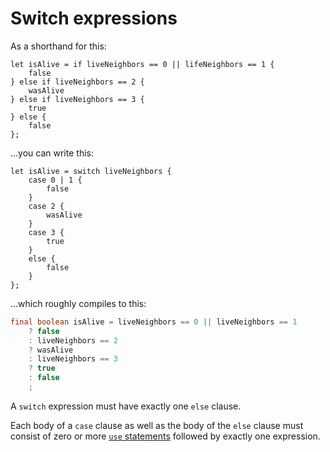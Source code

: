 # Switch expressions

As a shorthand for this:

```sand
let isAlive = if liveNeighbors == 0 || lifeNeighbors == 1 {
    false
} else if liveNeighbors == 2 {
    wasAlive
} else if liveNeighbors == 3 {
    true
} else {
    false
};
```

...you can write this:

```sand
let isAlive = switch liveNeighbors {
    case 0 | 1 {
        false
    }
    case 2 {
        wasAlive
    }
    case 3 {
        true
    }
    else {
        false
    }
};
```

...which roughly compiles to this:

```java
final boolean isAlive = liveNeighbors == 0 || liveNeighbors == 1
    ? false
    : liveNeighbors == 2
    ? wasAlive
    : liveNeighbors == 3
    ? true
    : false
    ;
```

A `switch` expression must have exactly one `else` clause.

Each body of a `case` clause as well as the body of the `else` clause must consist of zero or more [`use` statements](../../aliases.md#use-statements) followed by exactly one expression.
